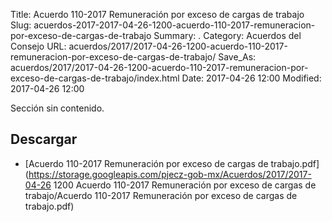 Title: Acuerdo 110-2017 Remuneración por exceso de cargas de trabajo
Slug: acuerdos-2017-2017-04-26-1200-acuerdo-110-2017-remuneracion-por-exceso-de-cargas-de-trabajo
Summary: .
Category: Acuerdos del Consejo
URL: acuerdos/2017/2017-04-26-1200-acuerdo-110-2017-remuneracion-por-exceso-de-cargas-de-trabajo/
Save_As: acuerdos/2017/2017-04-26-1200-acuerdo-110-2017-remuneracion-por-exceso-de-cargas-de-trabajo/index.html
Date: 2017-04-26 12:00
Modified: 2017-04-26 12:00



Sección sin contenido.

## Descargar


* [Acuerdo 110-2017 Remuneración por exceso de cargas de trabajo.pdf](https://storage.googleapis.com/pjecz-gob-mx/Acuerdos/2017/2017-04-26 1200  Acuerdo 110-2017 Remuneración por exceso de cargas de trabajo/Acuerdo 110-2017 Remuneración por exceso de cargas de trabajo.pdf)



